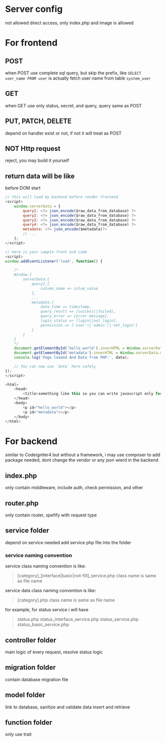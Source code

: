 # Server config
not allowed direct access, only index.php and image is allowed

# For frontend

## POST
when POST use complete sql query, but skip the prefix, like 
```SELECT user_name FROM user```
is actually fetch user name from table `system_user`

## GET
when GET use only status, secret, and query, query same as POST

## PUT, PATCH, DELETE
depend on handler exist or not, if not it will treat as POST

## NOT Http request
reject, you may build it yourself

## return data will be like
before DOM start
``` javascript
// this will load by backend before render frontend
<script>
    window.serverData = {
        query1: <?= json_encode($raw_data_from_database) ?>
        query2: <?= json_encode($raw_data_from_database) ?>
        query3: <?= json_encode($raw_data_from_database) ?>
        query4: <?= json_encode($raw_data_from_database) ?>
        metadata: <?= json_encode($metadata)?>
        // ...
    };
</script>

// here is your sample front end code
<script>
window.addEventListener('load', function() {

    /*
    Window.{
        serverData.{
            query1.{
                column_name => colum_value
            },
            ...
            metadata.{
                date_time => timestamp,
                query_result => [success||failed],
                query_error => [error message],
                login_status => [login||not_login],
                permission => ['user'||'admin'||'not_login']
            }
        }
    }
    */
    document.getElementById('hello_world').innerHTML = Window.serverData.query1.hello_key;
    document.getElementById('metadata').innerHTML = Window.serverData.metadata;
    console.log('Page loaded And Data from PHP:', data);

    // You can now use `data` here safely
});
</script>

<html>
    <head>
        <title>something like this so you can write javascript only for the whole project</title>
    </head>
    <body>
        <p id="hello_world"></p>
        <p id="metadata"></p>
    </body>
</html>

```
# For backend
similar to Codeigniter4 but without a framework, i may use composer to add package needed, dont change the vendor or any json wierd in the backend

## index.php
only contain middleware, include auth, check permission, and other

## router.php
only contain router, spefify with request type

## service folder
depend on service needed
add service php file into the folder

### service naming convention
service class naming convention is like:
> [category]_[interface|basic|not-fill]_service.php
class name is same as file name

service data class naming convention is like:
> [category].php
class name is same as file name

for example, for status service i will have
> status.php
> status_interface_service.php
> status_service.php
> status_basic_service.php

## controller folder
main logic of every request, resolve status logic

## migration folder
contain database migration file

## model folder
link to database, sanitize and validate data insert and retrieve

## function folder
only use trait